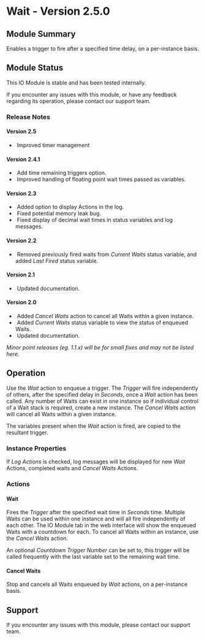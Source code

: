 # Wait - Version 2.5.0

[//]: # (THIS IS WHAT A COMMENT LOOKS LIKE)

## Module Summary

Enables a trigger to fire after a specified time delay, on a per-instance basis.

## Module Status

This IO Module is stable and has been tested internally.

If you encounter any issues with this module, or have any feedback regarding its operation, please contact our support team.

[//]: # (### Module Scope)
[//]: # (If important to mention explain the limitations and things this module cannot perform)

### Release Notes

#### Version 2.5
* &nbsp;Improved timer management

#### Version 2.4.1
* &nbsp;Add time remaining triggers option.
* &nbsp;Improved handling of floating point wait times passed as variables.

#### Version 2.3

* &nbsp;Added option to display Actions in the log.
* &nbsp;Fixed potential memory leak bug.
* &nbsp;Fixed display of decimal wait times in status variables and log messages.

#### Version 2.2

* &nbsp;Removed previously fired waits from *Current Waits* status variable, and added *Last Fired* status variable.

#### Version 2.1

* &nbsp;Updated documentation.

#### Version 2.0

* &nbsp;Added *Cancel Waits* action to cancel all Waits within a given instance.
* &nbsp;Added *Current Waits* status variable to view the status of enqueued Waits.
* &nbsp;Updated documentation.

*Minor point releases (eg. 1.1.x) will be for small fixes and may not be listed here.*

[//]: # (## Requirements)
[//]: # (Mention any pre-requisites needed before setting up the module in terms of hardware, subscriptions, APIs)

[//]: # (## Configuration)
[//]: # (Mention any setup aspects the user should note that are generally done outside the Designer interface)

## Operation

Use the *Wait* action to enqueue a trigger. The *Trigger* will fire independently of others, after the specified delay in *Seconds*, once a *Wait* action has been called. Any number of Waits can exist in one instance so if individual control of a Wait stack is required, create a new instance. The *Cancel Waits* action will cancel all Waits within a given instance.

The variables present when the *Wait* action is fired, are copied to the resultant trigger.

### Instance Properties

If *Log Actions* is checked, log messages will be displayed for new *Wait* Actions, completed waits and *Cancel Waits* Actions.

[//]: # (### Triggers)

[//]: # (### Conditions)

### Actions

#### Wait

Fires the *Trigger* after the specified wait time in *Seconds* time. Multiple Waits can be used within one instance and will all fire independently of each other. The IO Module tab in the web interface will show the enqueued Waits with a countdown for each. To cancel all Waits within an instance, use the *Cancel Waits* action.

An optional *Countdown Trigger Number* can be set to, this trigger will be called frequently with the last variable set to the remaining wait time.

#### Cancel Waits

Stop and cancels all Waits enqueued by *Wait* actions, on a per-instance basis.

[//]: # (### Variables)
[//]: # (Variables are a way of collecting numbers from inputs and using them in actions)

## Support

If you encounter any issues with this module, please contact our support team.

[//]: # (### Module Use Example)
[//]: # (If relevant to documentation give examples of module use)

[//]: # (### Further Notes)
[//]: # (Possible location for further notes, may not be used)
